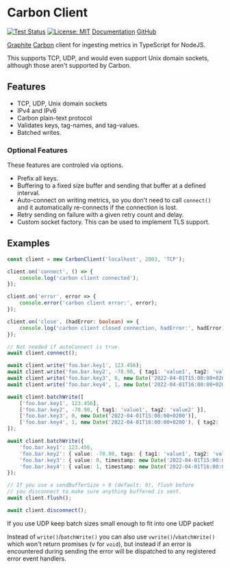 Carbon Client
=============

[![Test Status](https://img.shields.io/github/workflow/status/panzi/carbon-client/Tests)](https://github.com/panzi/carbon-client/actions/workflows/test.yml)
[![License: MIT](https://img.shields.io/github/license/panzi/carbon-client)](https://github.com/panzi/carbon-client/blob/main/LICENSE)
[Documentation](https://panzi.github.io/carbon-client)
[GitHub](https://github.com/panzi/carbon-client/)

[Graphite](https://graphiteapp.org/) [Carbon](https://github.com/graphite-project/carbon)
client for ingesting metrics in TypeScript for NodeJS.

This supports TCP, UDP, and would even support Unix domain sockets, although
those aren't supported by Carbon.

Features
--------

* TCP, UDP, Unix domain sockets
* IPv4 and IPv6
* Carbon plain-text protocol
* Validates keys, tag-names, and tag-values.
* Batched writes.

### Optional Features

These features are controled via options.

* Prefix all keys.
* Buffering to a fixed size buffer and sending that buffer at a defined interval.
* Auto-connect on writing metrics, so you don't need to call `connect()` and it
  automatically re-connects if the connection is lost.
* Retry sending on failure with a given retry count and delay.
* Custom socket factory. This can be used to implement TLS support.

Examples
--------

```TypeScript
const client = new CarbonClient('localhost', 2003, 'TCP');

client.on('connect', () => {
    console.log('carbon client connected');
});

client.on('error', error => {
    console.error('carbon client error:', error);
});

client.on('close', (hadError: boolean) => {
    console.log('carbon client closed connection, hadError:', hadError);
});

// Not needed if autoConnect is true.
await client.connect();

await client.write('foo.bar.key1', 123.456);
await client.write('foo.bar.key2', -78.90, { tag1: 'value1', tag2: 'value2' });
await client.write('foo.bar.key3', 0, new Date('2022-04-01T15:00:00+0200'));
await client.write('foo.bar.key4', 1, new Date('2022-04-01T16:00:00+0200'), { tag2: 'value2' });

await client.batchWrite([
    ['foo.bar.key1', 123.456],
    ['foo.bar.key2', -78.90, { tag1: 'value1', tag2: 'value2' }],
    ['foo.bar.key3', 0, new Date('2022-04-01T15:00:00+0200')],
    ['foo.bar.key4', 1, new Date('2022-04-01T16:00:00+0200'), { tag2: 'value2' }],
]);

await client.batchWrite({
    'foo.bar.key1': 123.456,
    'foo.bar.key2': { value: -78.90, tags: { tag1: 'value1', tag2: 'value2' } },
    'foo.bar.key3': { value: 0, timestamp: new Date('2022-04-01T15:00:00+0200') }],
    'foo.bar.key4': { value: 1, timestamp: new Date('2022-04-01T16:00:00+0200'), tags: { tag2: 'value2' } }],
});

// If you use a sendBufferSize > 0 (default: 0), flush before
// you disconnect to make sure anything buffered is sent.
await client.flush();

await client.disconnect();
```

If you use UDP keep batch sizes small enough to fit into one UDP packet!

Instead of `write()`/`batchWrite()` you can also use `vwrite()`/`vbatchWrite()`
which won't return promises (v for `void`), but instead if an error is
encountered during sending the error will be dispatched to any registered error
event handlers.
